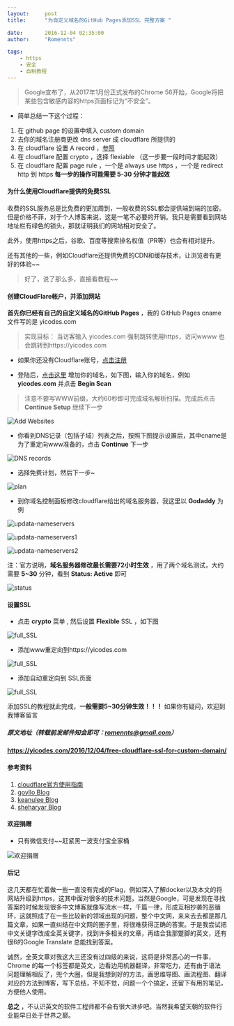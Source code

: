 ```yaml
---
layout:     post
title:      "为自定义域名的GitHub Pages添加SSL 完整方案 "

date:       2016-12-04 02:35:00
author:     "Romennts"

tags:
    - https
    - 安全
    - 自制教程
---
```



> Google宣布了，从2017年1月份正式发布的Chrome 56开始，Google将把某些包含敏感内容的https页面标记为“不安全”。

* 简单总结一下这个过程：

1. 在 github page 的设置中填入 custom domain
2. 去你的域名注册商更改 dns server 成 cloudflare 所提供的
3. 在 cloudflare 设置 A record ，[参照]( https://help.github.com/articles/setting-up-an-apex-domain/#configuring-a-records-with-your-dns-provider)
4. 在 cloudflare 配置 crypto ，选择 flexiable （这一步要一段时间才能起效）
5. 在 cloudflare 配置 page rule ，一个是 always use https ，一个是 redirect http 到 https
**每一步的操作可能需要 5-30 分钟才能起效**




#### 为什么使用Cloudflare提供的免费SSL

收费的SSL服务总是比免费的更加周到，一般收费的SSL都会提供端到端的加密。但是价格不菲，对于个人博客来说，这是一笔不必要的开销。我只是需要看到网站地址栏有绿色的锁头，那就证明我们的网站相对安全了。

此外，使用https之后，谷歌、百度等搜索排名权值（PR等）也会有相对提升。

还有其他的一些，例如Cloudflare还提供免费的CDN和缓存技术，让浏览者有更好的体验~~

> 好了，说了那么多，直接看教程~~

#### 创建CloudFlare帐户，并添加网站

**首先你已经有自己的自定义域名的GitHub Pages** ，我的 GitHub Pages cname文件写的是 yicodes.com

> 实现目标： 当访客输入 yicodes.com 强制跳转使用https，访问wwww 也会跳转到https://yicodes.com

* 如果你还没有Cloudflare账号，[点击注册](https://www.cloudflare.com/a/sign-up)

* 登陆后，[点击这里](https://www.cloudflare.com/a/add-site) 增加你的域名，如下图，输入你的域名，例如 **yicodes.com**  并点击 **Begin Scan**

> 注意不要写WWW前缀，大约60秒即可完成域名解析扫描。完成后点击 **Continue Setup** 继续下一步

![Add Websites](https://yicodes.com/img/gpssl/github-page-ssl-1.png)

* 你看到DNS记录（包括子域）列表之后，按照下图提示设置后，其中cname是为了重定向www准备的，点击 **Continue** 下一步

![DNS records](https://yicodes.com/img/gpssl/dnsrecord.png)

* 选择免费计划，然后下一步~

![plan](https://yicodes.com/img/gpssl/plan.png)

* 到你域名控制面板修改cloudflare给出的域名服务器，我这里以 **Godaddy** 为例

![updata-nameservers](https://yicodes.com/img/gpssl/updata-nameservers.png)

![updata-nameservers1](https://yicodes.com/img/gpssl/updata-nameservers1.png)

![updata-nameservers2](https://yicodes.com/img/gpssl/updata-nameservers2.png)

注：官方说明，**域名服务器修改最长需要72小时生效** ，用了两个域名测试，大约需要 **5~30** 分钟，看到 **Status: Active** 即可

![status](https://yicodes.com/img/gpssl/status.png)

#### 设置SSL

* 点击 **crypto** 菜单 , 然后设置 **Flexible** SSL ，如下图

![full_SSL](https://yicodes.com/img/gpssl/flexiblessl.png)

* 添加www重定向到https://yicodes.com

![full_SSL](https://yicodes.com/img/gpssl/add301.png)

* 添加自动重定向到 SSL页面

![full_SSL](https://yicodes.com/img/gpssl/forcessl.png)


添加SSL的教程就此完成，**一般需要5~30分钟生效！！！** 如果你有疑问，欢迎到我博客留言

##### 原文地址（转载前发邮件知会即可：romennts@gmail.com）

**https://yicodes.com/2016/12/04/free-cloudflare-ssl-for-custom-domain/**

#### 参考资料
1. [cloudflare官方使用指南](https://blog.cloudflare.com/secure-and-fast-github-pages-with-cloudflare/)
1. [goyllo Blog](https://www.goyllo.com/github/pages/free-cloudflare-ssl-for-custom-domain/)
2. [keanulee Blog](https://blog.keanulee.com/2014/10/11/setting-up-ssl-on-github-pages.html)
3. [sheharyar Blog](https://sheharyar.me/blog/free-ssl-for-github-pages-with-custom-domains/)

#### 欢迎捐赠

* 只有微信支付~~赶紧黑一波支付宝全家桶

![欢迎捐赠](https://yicodes.com/img/wechatpay.png)


#### 后记

这几天都在忙着做一些一直没有完成的Flag，例如深入了解docker以及本文的将网站升级到https，这其中面对很多的技术问题，当然是Google，可是发现在寻找答案的时候发现很多中文博客就像写流水一样，千篇一律，形成互相抄袭的恶循环，这就照成了在一些比较新的领域出现的问题，整个中文网，来来去去都是那几篇文章，如果一直纠结在中文网的圈子里，将很难获得正确的答案。于是我尝试把中文关键字改成全英关键字，找到许多相关的文章，再结合我那蹩脚的英文，还有很6的Google Translate 总能找到答案。

诚然，全英文章对我这大三还没有过四级的来说，这将是非常恶心的一件事，Chrome 的每一个标签都是英文，边看边用机器翻译，非常吃力，还有由于语法问题理解相反了，兜个大圈，但是我想到好的方法，画思维导图、画流程图、翻译对应的方法到博客，写下总结，不知不觉，问题一个个搞定，还留下有用的笔记，方便他人使用。

**总之** ，不认识英文的软件工程师都不会有很大进步吧。当然我希望天朝的软件行业能早日处于世界之巅。
